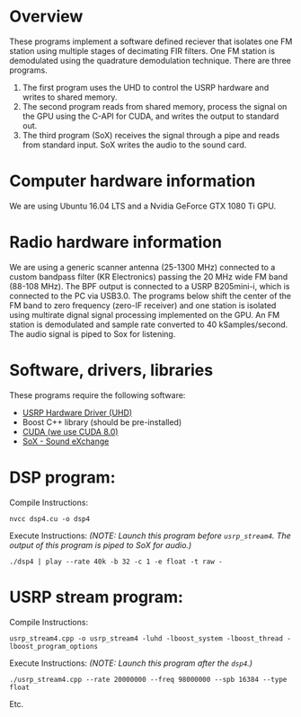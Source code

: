 # Overview
These programs implement a software defined reciever that isolates one FM station using multiple stages of decimating FIR filters.  One FM station is demodulated using the quadrature demodulation technique.  There are three programs.
1. The first program uses the UHD to control the USRP hardware and writes to shared memory.
2. The second program reads from shared memory, process the signal on the GPU using the C-API for CUDA, and writes the output to standard out.
3. The third program (SoX) receives the signal through a pipe and reads from standard input.  SoX writes the audio to the sound card.

# Computer hardware information
We are using Ubuntu 16.04 LTS and a Nvidia GeForce GTX 1080 Ti GPU.

# Radio hardware information
We are using a generic scanner antenna (25-1300 MHz) connected to a custom bandpass filter (KR Electronics) passing the 20 MHz wide FM band (88-108 MHz).  The BPF output is connected to a USRP B205mini-i, which is connected to the PC via USB3.0.  The programs below shift the center of the FM band to zero frequency (zero-IF receiver) and one station is isolated using multirate dignal signal processing implemented on the GPU.  An FM station is demodulated and sample rate converted to 40 kSamples/second.  The audio signal is piped to Sox for listening.

# Software, drivers, libraries
These programs require the following software:
 - [USRP Hardware Driver (UHD)](https://files.ettus.com/manual/index.html)
 - Boost C++ library (should be pre-installed)
 - [CUDA (we use CUDA 8.0)](https://developer.nvidia.com/cuda-zone)
 - [SoX - Sound eXchange](http://sox.sourceforge.net/)

# DSP program:
Compile Instructions:
```linux
nvcc dsp4.cu -o dsp4
```  

Execute Instructions: *(NOTE: Launch this program before `usrp_stream4`.  The output of this program is piped to SoX for audio.)*
```linux
./dsp4 | play --rate 40k -b 32 -c 1 -e float -t raw -
```

# USRP stream program:
Compile Instructions:
```linux
usrp_stream4.cpp -o usrp_stream4 -luhd -lboost_system -lboost_thread -lboost_program_options
```

Execute Instructions: *(NOTE: Launch this program after the `dsp4`.)*
```linux
./usrp_stream4.cpp --rate 20000000 --freq 98000000 --spb 16384 --type float
```
Etc.
